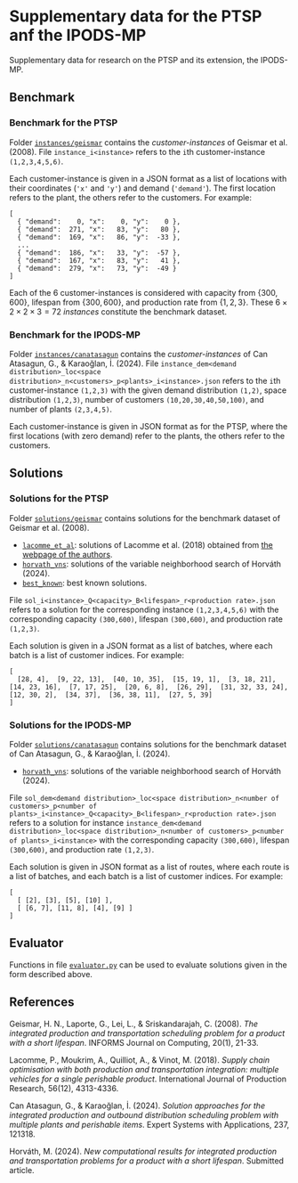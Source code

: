 # Supplementary data for the PTSP anf the IPODS-MP
Supplementary data for research on the PTSP and its extension, the IPODS-MP.

## Benchmark

### Benchmark for the PTSP

Folder [```instances/geismar```](./instances/geismar/) contains the *customer-instances* of Geismar et al. (2008).
File ```instance_i<instance>``` refers to the ```i```th customer-instance ```(1,2,3,4,5,6)```.

Each customer-instance is given in a JSON format as a list of locations with their coordinates (```'x'``` and ```'y'```) and demand (```'demand'```).
The first location refers to the plant, the others refer to the customers.
For example:
```
[
  { "demand":    0, "x":    0, "y":    0 },
  { "demand":  271, "x":   83, "y":   80 },
  { "demand":  169, "x":   86, "y":  -33 },
  ...
  { "demand":  186, "x":   33, "y":  -57 },
  { "demand":  167, "x":   83, "y":   41 },
  { "demand":  279, "x":   73, "y":  -49 }
]
```

Each of the 6 customer-instances is considered with capacity from $\{300,600\}$, lifespan from $\{300,600\}$, and production rate from $\{1,2,3\}$.
These $6\times 2\times 2\times 3 = 72$ *instances* constitute the benchmark dataset.

### Benchmark for the IPODS-MP

Folder [```instances/canatasagun```](./instances/canatasagun/) contains the *customer-instances* of Can Atasagun, G., & Karaoğlan, İ. (2024).
File ```instance_dem<demand distribution>_loc<space distribution>_n<customers>_p<plants>_i<instance>.json``` refers to the ```i```th customer-instance ```(1,2,3)``` with the given demand distribution ```(1,2)```, space distribution ```(1,2,3)```, number of customers ```(10,20,30,40,50,100)```, and number of plants ```(2,3,4,5)```.

Each customer-instance is given in JSON format as for the PTSP, where the first locations (with zero demand) refer to the plants, the others refer to the customers.

## Solutions

### Solutions for the PTSP

Folder [```solutions/geismar```](./solutions/geismar/) contains solutions for the benchmark dataset of Geismar et al. (2008).
- [```lacomme_et_al```](./solutions/geismar/lacomme_et_al/): solutions of Lacomme et al. (2018) obtained from [the webpage of the authors](https://perso.isima.fr/~lacomme/marina/Research/PTSP_Results.html).
- [```horvath_vns```](./solutions/geismar/horvath_vns/): solutions of the variable neighborhood search of Horváth (2024).
- [```best_known```](./solutions/geismar/best_known/): best known solutions.

File ```sol_i<instance>_Q<capacity>_B<lifespan>_r<production rate>.json``` refers to a solution for the corresponding instance ```(1,2,3,4,5,6)``` with the corresponding capacity ```(300,600)```, lifespan ```(300,600)```, and production rate ```(1,2,3)```.

Each solution is given in a JSON format as a list of batches, where each batch is a list of customer indices.
For example:
```
[
  [28, 4],  [9, 22, 13],  [40, 10, 35],  [15, 19, 1],  [3, 18, 21],  [14, 23, 16],  [7, 17, 25],  [20, 6, 8],  [26, 29],  [31, 32, 33, 24],  [12, 30, 2],  [34, 37],  [36, 38, 11],  [27, 5, 39]
]
```

### Solutions for the IPODS-MP

Folder [```solutions/canatasagun```](./solutions/canatasagun/) contains solutions for the benchmark dataset of Can Atasagun, G., & Karaoğlan, İ. (2024).
- [```horvath_vns```](./solutions/canatasagun/horvath_vns/): solutions of the variable neighborhood search of Horváth (2024).

File ```sol_dem<demand distribution>_loc<space distribution>_n<number of customers>_p<number of plants>_i<instance>_Q<capacity>_B<lifespan>_r<production rate>.json``` refers to a solution for instance ```instance_dem<demand distribution>_loc<space distribution>_n<number of customers>_p<number of plants>_i<instance>``` with the corresponding capacity ```(300,600)```, lifespan ```(300,600)```, and production rate ```(1,2,3)```.

Each solution is given in JSON format as a list of routes, where each route is a list of batches, and each batch is a list of customer indices.
For example:
```
[
  [ [2], [3], [5], [10] ],
  [ [6, 7], [11, 8], [4], [9] ]
]

```

## Evaluator

Functions in file [```evaluator.py```](./evaluator.py) can be used to evaluate solutions given in the form described above.

## References
Geismar, H. N., Laporte, G., Lei, L., & Sriskandarajah, C. (2008). *The integrated production and transportation scheduling problem for a product with a short lifespan*. INFORMS Journal on Computing, 20(1), 21-33.

Lacomme, P., Moukrim, A., Quilliot, A., & Vinot, M. (2018). *Supply chain optimisation with both production and transportation integration: multiple vehicles for a single perishable product*. International Journal of Production Research, 56(12), 4313-4336.

Can Atasagun, G., & Karaoğlan, İ. (2024). *Solution approaches for the integrated production and outbound distribution scheduling problem with multiple plants and perishable items*. Expert Systems with Applications, 237, 121318.

Horváth, M. (2024). *New computational results for integrated production and transportation problems for a product with a short lifespan*. Submitted article.

